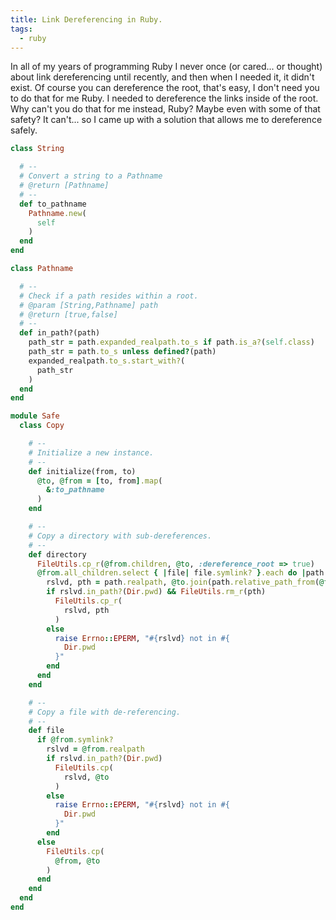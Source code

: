 ```yaml
---
title: Link Dereferencing in Ruby.
tags:
  - ruby
---
```


In all of my years of programming Ruby I never once (or cared... or thought) about link dereferencing until recently, and then when I needed it, it didn't exist.  Of course you can dereference the root, that's easy, I don't need you to do that for me Ruby.  I needed to dereference the links inside of the root.  Why can't you do that for me instead, Ruby? Maybe even with some of that safety? It can't... so I came up with a solution that allows me to dereference safely.

```ruby
class String

  # --
  # Convert a string to a Pathname
  # @return [Pathname]
  # --
  def to_pathname
    Pathname.new(
      self
    )
  end
end

class Pathname

  # --
  # Check if a path resides within a root.
  # @param [String,Pathname] path
  # @return [true,false]
  # --
  def in_path?(path)
    path_str = path.expanded_realpath.to_s if path.is_a?(self.class)
    path_str = path.to_s unless defined?(path)
    expanded_realpath.to_s.start_with?(
      path_str
    )
  end
end

module Safe
  class Copy

    # --
    # Initialize a new instance.
    # --
    def initialize(from, to)
      @to, @from = [to, from].map(
        &:to_pathname
      )
    end

    # --
    # Copy a directory with sub-dereferences.
    # --
    def directory
      FileUtils.cp_r(@from.children, @to, :dereference_root => true)
      @from.all_children.select { |file| file.symlink? }.each do |path|
        rslvd, pth = path.realpath, @to.join(path.relative_path_from(@from))
        if rslvd.in_path?(Dir.pwd) && FileUtils.rm_r(pth)
          FileUtils.cp_r(
            rslvd, pth
          )
        else
          raise Errno::EPERM, "#{rslvd} not in #{
            Dir.pwd
          }"
        end
      end
    end

    # --
    # Copy a file with de-referencing.
    # --
    def file
      if @from.symlink?
        rslvd = @from.realpath
        if rslvd.in_path?(Dir.pwd)
          FileUtils.cp(
            rslvd, @to
          )
        else
          raise Errno::EPERM, "#{rslvd} not in #{
            Dir.pwd
          }"
        end
      else
        FileUtils.cp(
          @from, @to
        )
      end
    end
  end
end
```
